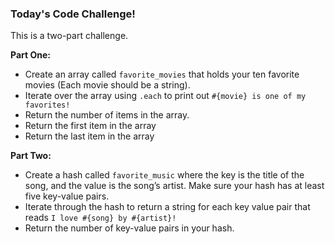 ### Today's Code Challenge!
This is a two-part challenge.


**Part One:**
+ Create an array called `favorite_movies` that holds your ten favorite movies (Each movie should be a string).
+ Iterate over the array using `.each` to print out `#{movie} is one of my favorites!`
+ Return the number of items in the array.
+ Return the first item in the array
+ Return the last item in the array

**Part Two:**
+ Create a hash called `favorite_music` where the key is the title of the song, and the value is the song’s artist. Make sure your hash has at least five key-value pairs.
+ Iterate through the hash to return a string for each key value pair that reads `I love #{song} by #{artist}!`
+ Return the number of key-value pairs in your hash.

